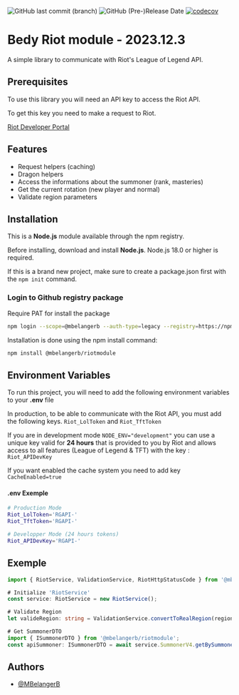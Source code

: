 ![GitHub last commit (branch)](https://img.shields.io/github/last-commit/MBelangerB/RiotModule/dev)
![GitHub (Pre-)Release Date](https://img.shields.io/github/release-date-pre/MBelangerB/RiotModule?label=Last%20Release)
[![codecov](https://codecov.io/gh/MBelangerB/RiotModule/graph/badge.svg?token=VZ7R9KTH4M)](https://codecov.io/gh/MBelangerB/RiotModule)

# Bedy Riot module - 2023.12.3

A simple library to communicate with Riot's League of Legend API.

## Prerequisites
To use this library you will need an API key to access the Riot API.

To get this key you need to make a request to Riot.

[Riot Developer Portal](https://developer.riotgames.com)

## Features
- Request helpers (caching)
- Dragon helpers
- Access the informations about the summoner (rank, masteries)
- Get the current rotation (new player and normal)
- Validate region parameters

## Installation
This is a **Node.js** module available through the npm registry.

Before installing, download and install **Node.js**. 
Node.js 18.0 or higher is required.

If this is a brand new project, make sure to create a package.json first with the `npm init` command.

### Login to Github registry package
Require PAT for install the package
```bash
npm login --scope=@mbelangerb --auth-type=legacy --registry=https://npm.pkg.github.com
```

Installation is done using the npm install command:

```bash
npm install @mbelangerb/riotmodule
```

## Environment Variables

To run this project, you will need to add the following environment variables to your **.env** file

In production, to be able to communicate with the Riot API, you must add the following keys.
`Riot_LolToken` and  `Riot_TftToken`

If you are in development mode `NODE_ENV="development"` you can use a unique key valid for **24 hours** that is provided to you by Riot and allows access to all features (League of Legend & TFT) with the key : `Riot_APIDevKey`

If you want enabled the cache system you need to add key `CacheEnabled=true`

#### .env Exemple
```bash
# Production Mode
Riot_LolToken='RGAPI-'
Riot_TftToken='RGAPI-'

# Developper Mode (24 hours tokens)
Riot_APIDevKey='RGAPI-'
```

## Exemple

```ts
import { RiotService, ValidationService, RiotHttpStatusCode } from '@mbelangerb/riotmodule';

# Initialize 'RiotService'
const service: RiotService = new RiotService();

# Validate Region
let valideRegion: string = ValidationService.convertToRealRegion(region);

# Get SummonerDTO
import { ISummonerDTO } from '@mbelangerb/riotmodule';
const apiSummoner: ISummonerDTO = await service.SummonerV4.getBySummonerName(summonerName, region);
```


## Authors

- [@MBelangerB](https://www.github.com/MBelangerB)

